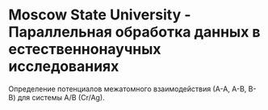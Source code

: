 # Moscow State University - Параллельная обработка данных в естественнонаучных исследованиях

Определение потенциалов межатомного взаимодействия (А-А, А-В, В-В) для системы А/B (Cr/Ag).
